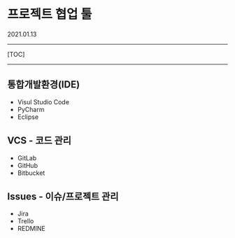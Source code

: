 # 프로젝트 협업 툴

2021.01.13

---

[TOC]

---



## 통합개발환경(IDE)

- Visul Studio Code
- PyCharm
- Eclipse



## VCS - 코드 관리

- GitLab
- GitHub
- Bitbucket



## Issues - 이슈/프로젝트 관리

- Jira
- Trello
- REDMINE